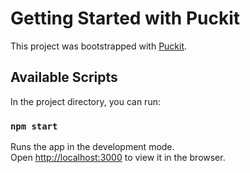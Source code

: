 # Getting Started with Puckit

This project was bootstrapped with [Puckit](https://github.com/gubmax/puckit.git).

## Available Scripts

In the project directory, you can run:

### `npm start`

Runs the app in the development mode.<br>
Open [http://localhost:3000](http://localhost:3000) to view it in the browser.
